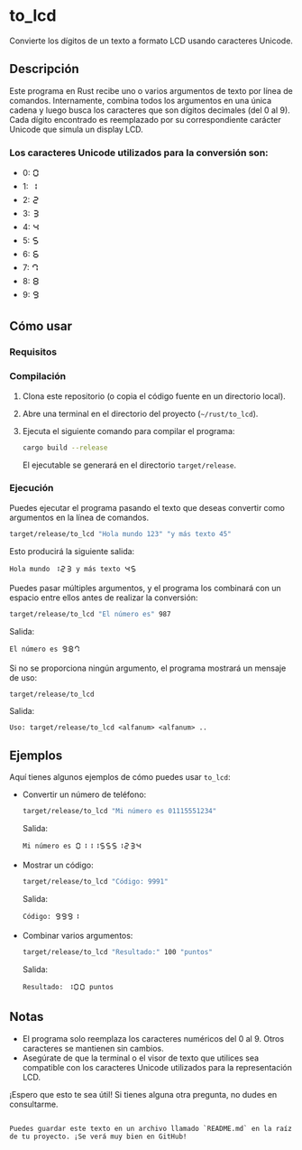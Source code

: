 # to_lcd

Convierte los dígitos de un texto a formato LCD usando caracteres Unicode.

## Descripción

Este programa en Rust recibe uno o varios argumentos de texto por línea de comandos. Internamente, combina todos los argumentos en una única cadena y luego busca los caracteres que son dígitos decimales (del 0 al 9). Cada dígito encontrado es reemplazado por su correspondiente carácter Unicode que simula un display LCD.

### Los caracteres Unicode utilizados para la conversión son:

- 0: 🯰
- 1: 🯱
- 2: 🯲
- 3: 🯳
- 4: 🯴
- 5: 🯵
- 6: 🯶
- 7: 🯷
- 8: 🯸
- 9: 🯹

## Cómo usar

### Requisitos

### Compilación

1. Clona este repositorio (o copia el código fuente en un directorio local).
2. Abre una terminal en el directorio del proyecto (`~/rust/to_lcd`).
3. Ejecuta el siguiente comando para compilar el programa:

   ```bash
   cargo build --release
   ```

   El ejecutable se generará en el directorio `target/release`.

### Ejecución

Puedes ejecutar el programa pasando el texto que deseas convertir como argumentos en la línea de comandos.

```bash
target/release/to_lcd "Hola mundo 123" "y más texto 45"
```

Esto producirá la siguiente salida:

```
Hola mundo 🯱🯲🯳 y más texto 🯴🯵
```

Puedes pasar múltiples argumentos, y el programa los combinará con un espacio entre ellos antes de realizar la conversión:

```bash
target/release/to_lcd "El número es" 987
```

Salida:

```
El número es 🯹🯸🯷
```

Si no se proporciona ningún argumento, el programa mostrará un mensaje de uso:

```bash
target/release/to_lcd
```

Salida:

```
Uso: target/release/to_lcd <alfanum> <alfanum> ..
```

## Ejemplos

Aquí tienes algunos ejemplos de cómo puedes usar `to_lcd`:

- Convertir un número de teléfono:

  ```bash
  target/release/to_lcd "Mi número es 01115551234"
  ```

  Salida:

  ```
  Mi número es 🯰🯱🯱🯱🯵🯵🯵🯱🯲🯳🯴
  ```

- Mostrar un código:

  ```bash
  target/release/to_lcd "Código: 9991"
  ```

  Salida:

  ```
  Código: 🯹🯹🯹🯱
  ```

- Combinar varios argumentos:

  ```bash
  target/release/to_lcd "Resultado:" 100 "puntos"
  ```

  Salida:

  ```
  Resultado: 🯱🯰🯰 puntos
  ```

## Notas

- El programa solo reemplaza los caracteres numéricos del 0 al 9. Otros caracteres se mantienen sin cambios.
- Asegúrate de que la terminal o el visor de texto que utilices sea compatible con los caracteres Unicode utilizados para la representación LCD.

¡Espero que esto te sea útil! Si tienes alguna otra pregunta, no dudes en consultarme.
```

Puedes guardar este texto en un archivo llamado `README.md` en la raíz de tu proyecto. ¡Se verá muy bien en GitHub!
